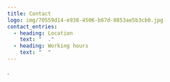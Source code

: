 ```yaml
---
title: Contact
logo: img/70559d14-e938-4506-b67d-0853ae5b3cb0.jpg
contact_entries:
  - heading: Location
    text: "  ."
  - heading: Working hours
    text: "  "
---
```

 .